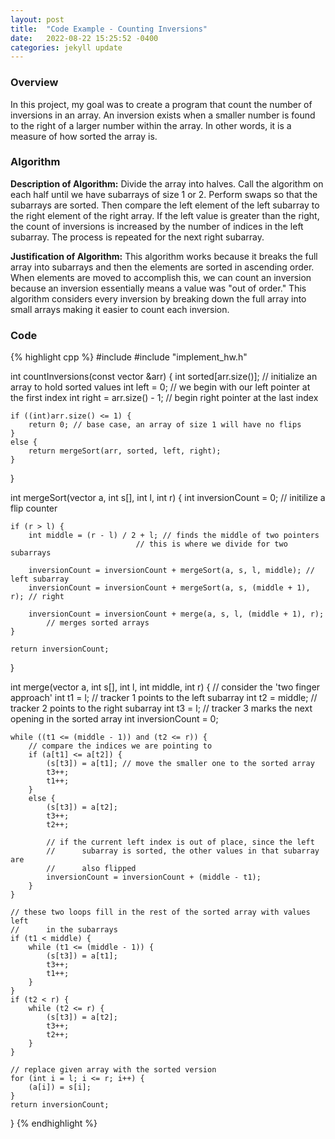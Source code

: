 ```yaml
---
layout: post
title:  "Code Example - Counting Inversions"
date:   2022-08-22 15:25:52 -0400
categories: jekyll update
---
```

### Overview
In this project, my goal was to create a program that count the number of inversions in an array.
An inversion exists when a smaller number is found to the right of a larger number within the array. In other words, it is a measure of how sorted the array is. 

### Algorithm
**Description of Algorithm:**
Divide the array into halves. Call the algorithm on each half until we have subarrays of size 1 or 2. Perform swaps so that the subarrays are sorted. Then compare the left element of the left subarray to the right element of the right array. If the left value is greater than the right, the count of inversions is increased by the number of indices in the left subarray. The process is repeated for the next right subarray.

**Justification of Algorithm:**
This algorithm works because it breaks the full array into subarrays and then the elements are sorted in ascending order. When elements are moved to accomplish this, we can count an inversion because an inversion essentially means a value was "out of order." This algorithm considers every inversion by breaking down the full array into small arrays making it easier to count each inversion.

### Code
{% highlight cpp %}
#include <iostream>
#include "implement_hw.h"

int countInversions(const vector<int> &arr) 
{
    int sorted[arr.size()]; // initialize an array to hold sorted values
    int left = 0; // we begin with our left pointer at the first index
    int right = arr.size() - 1; // begin right pointer at the last index
    
    if ((int)arr.size() <= 1) {
        return 0; // base case, an array of size 1 will have no flips
    }
    else {
        return mergeSort(arr, sorted, left, right);
    }
}

int mergeSort(vector<int> a, int s[], int l, int r)
{
    int inversionCount = 0; // initilize a flip counter
    
    if (r > l) {
        int middle = (r - l) / 2 + l; // finds the middle of two pointers 
                                // this is where we divide for two subarrays
        
        inversionCount = inversionCount + mergeSort(a, s, l, middle); // left subarray
        inversionCount = inversionCount + mergeSort(a, s, (middle + 1), r); // right 

        inversionCount = inversionCount + merge(a, s, l, (middle + 1), r); 
            // merges sorted arrays
    }
    
    return inversionCount;
}

int merge(vector<int> a, int s[], int l, int middle, int r)
{
    // consider the 'two finger approach'
    int t1 = l; // tracker 1 points to the left subarray
    int t2 = middle; // tracker 2 points to the right subarray
    int t3 = l; // tracker 3 marks the next opening in the sorted array
    int inversionCount = 0;
    
    while ((t1 <= (middle - 1)) and (t2 <= r)) {
        // compare the indices we are pointing to 
        if (a[t1] <= a[t2]) {
            (s[t3]) = a[t1]; // move the smaller one to the sorted array
            t3++;
            t1++;
        }
        else {
            (s[t3]) = a[t2];
            t3++;
            t2++;
            
            // if the current left index is out of place, since the left
            //      subarray is sorted, the other values in that subarray are 
            //      also flipped
            inversionCount = inversionCount + (middle - t1);
        }
    }
    
    // these two loops fill in the rest of the sorted array with values left 
    //      in the subarrays
    if (t1 < middle) {
        while (t1 <= (middle - 1)) {
            (s[t3]) = a[t1];
            t3++;
            t1++;
        }
    }
    if (t2 < r) {
        while (t2 <= r) {
            (s[t3]) = a[t2];
            t3++;
            t2++;
        }
    }
    
    // replace given array with the sorted version
    for (int i = l; i <= r; i++) {
        (a[i]) = s[i];
    }
    return inversionCount;
}
{% endhighlight %}



